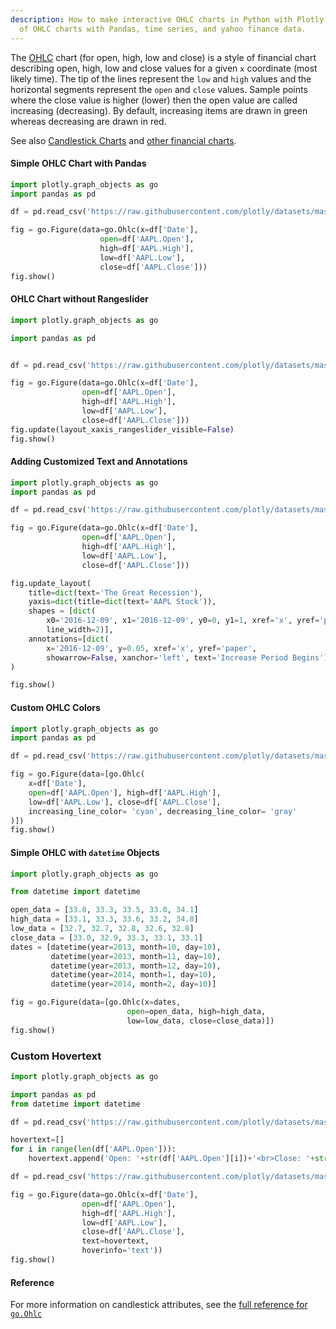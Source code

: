 ```yaml
---
description: How to make interactive OHLC charts in Python with Plotly. Six examples
  of OHLC charts with Pandas, time series, and yahoo finance data.
---
```

The [OHLC](https://en.wikipedia.org/wiki/Open-high-low-close_chart) chart (for open, high, low and close) is a style of financial chart describing open, high, low and close values for a given `x` coordinate (most likely time). The tip of the lines represent the `low` and `high` values and the horizontal segments represent the `open` and `close` values. Sample points where the close value is higher (lower) then the open value are called increasing (decreasing). By default, increasing items are drawn in green whereas decreasing are drawn in red.

See also [Candlestick Charts](candlestick-charts.md) and [other financial charts](financial-charts.md).

#### Simple OHLC Chart with Pandas

```python
import plotly.graph_objects as go
import pandas as pd

df = pd.read_csv('https://raw.githubusercontent.com/plotly/datasets/master/finance-charts-apple.csv')

fig = go.Figure(data=go.Ohlc(x=df['Date'],
                    open=df['AAPL.Open'],
                    high=df['AAPL.High'],
                    low=df['AAPL.Low'],
                    close=df['AAPL.Close']))
fig.show()
```

#### OHLC Chart without Rangeslider

```python
import plotly.graph_objects as go

import pandas as pd


df = pd.read_csv('https://raw.githubusercontent.com/plotly/datasets/master/finance-charts-apple.csv')

fig = go.Figure(data=go.Ohlc(x=df['Date'],
                open=df['AAPL.Open'],
                high=df['AAPL.High'],
                low=df['AAPL.Low'],
                close=df['AAPL.Close']))
fig.update(layout_xaxis_rangeslider_visible=False)
fig.show()
```

#### Adding Customized Text and Annotations

```python
import plotly.graph_objects as go
import pandas as pd

df = pd.read_csv('https://raw.githubusercontent.com/plotly/datasets/master/finance-charts-apple.csv')

fig = go.Figure(data=go.Ohlc(x=df['Date'],
                open=df['AAPL.Open'],
                high=df['AAPL.High'],
                low=df['AAPL.Low'],
                close=df['AAPL.Close']))

fig.update_layout(
    title=dict(text='The Great Recession'),
    yaxis=dict(title=dict(text='AAPL Stock')),
    shapes = [dict(
        x0='2016-12-09', x1='2016-12-09', y0=0, y1=1, xref='x', yref='paper',
        line_width=2)],
    annotations=[dict(
        x='2016-12-09', y=0.05, xref='x', yref='paper',
        showarrow=False, xanchor='left', text='Increase Period Begins')]
)

fig.show()
```

#### Custom OHLC Colors

```python
import plotly.graph_objects as go
import pandas as pd

df = pd.read_csv('https://raw.githubusercontent.com/plotly/datasets/master/finance-charts-apple.csv')

fig = go.Figure(data=[go.Ohlc(
    x=df['Date'],
    open=df['AAPL.Open'], high=df['AAPL.High'],
    low=df['AAPL.Low'], close=df['AAPL.Close'],
    increasing_line_color= 'cyan', decreasing_line_color= 'gray'
)])
fig.show()
```

#### Simple OHLC with `datetime` Objects

```python
import plotly.graph_objects as go

from datetime import datetime

open_data = [33.0, 33.3, 33.5, 33.0, 34.1]
high_data = [33.1, 33.3, 33.6, 33.2, 34.8]
low_data = [32.7, 32.7, 32.8, 32.6, 32.8]
close_data = [33.0, 32.9, 33.3, 33.1, 33.1]
dates = [datetime(year=2013, month=10, day=10),
         datetime(year=2013, month=11, day=10),
         datetime(year=2013, month=12, day=10),
         datetime(year=2014, month=1, day=10),
         datetime(year=2014, month=2, day=10)]

fig = go.Figure(data=[go.Ohlc(x=dates,
                          open=open_data, high=high_data,
                          low=low_data, close=close_data)])
fig.show()
```

### Custom Hovertext

```python
import plotly.graph_objects as go

import pandas as pd
from datetime import datetime

df = pd.read_csv('https://raw.githubusercontent.com/plotly/datasets/master/finance-charts-apple.csv')

hovertext=[]
for i in range(len(df['AAPL.Open'])):
    hovertext.append('Open: '+str(df['AAPL.Open'][i])+'<br>Close: '+str(df['AAPL.Close'][i]))

df = pd.read_csv('https://raw.githubusercontent.com/plotly/datasets/master/finance-charts-apple.csv')

fig = go.Figure(data=go.Ohlc(x=df['Date'],
                open=df['AAPL.Open'],
                high=df['AAPL.High'],
                low=df['AAPL.Low'],
                close=df['AAPL.Close'],
                text=hovertext,
                hoverinfo='text'))
fig.show()
```

#### Reference
For more information on candlestick attributes, see the [full reference for `go.Ohlc`](reference/graph_objects/Ohlc.md)
